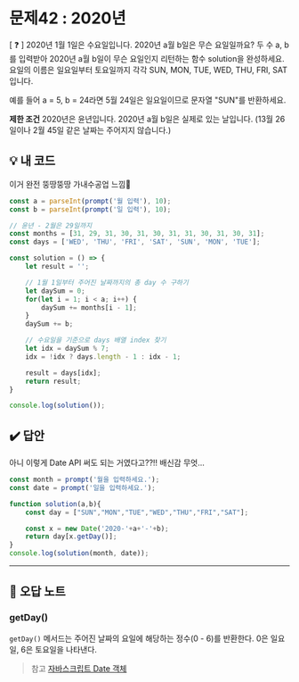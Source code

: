 # 문제42 : 2020년

[ ❓ ] 2020년 1월 1일은 수요일입니다. 2020년 a월 b일은 무슨 요일일까요?
두 수 a, b를 입력받아 2020년 a월 b일이 무슨 요일인지 리턴하는 함수 solution을 완성하세요.
요일의 이름은 일요일부터 토요일까지 각각 SUN, MON, TUE, WED, THU, FRI, SAT 입니다.

예를 들어 a = 5, b = 24라면 5월 24일은 일요일이므로 문자열 "SUN"를 반환하세요.

**제한 조건**
2020년은 윤년입니다.
2020년 a월 b일은 실제로 있는 날입니다. 
(13월 26일이나 2월 45일 같은 날짜는 주어지지 않습니다.)


## 💡 내 코드
이거 완전 뚱땅뚱땅 가내수공업 느낌🤣

```js
const a = parseInt(prompt('월 입력'), 10);
const b = parseInt(prompt('일 입력'), 10);

// 윤년 - 2월은 29일까지
const months = [31, 29, 31, 30, 31, 30, 31, 31, 30, 31, 30, 31];
const days = ['WED', 'THU', 'FRI', 'SAT', 'SUN', 'MON', 'TUE'];

const solution = () => {
	let result = '';

	// 1월 1일부터 주어진 날짜까지의 총 day 수 구하기 
	let daySum = 0;
	for(let i = 1; i < a; i++) {
		daySum += months[i - 1];
	}
	daySum += b;

	// 수요일을 기준으로 days 배열 index 찾기 
	let idx = daySum % 7;
	idx = !idx ? days.length - 1 : idx - 1; 

	result = days[idx];
	return result;
}

console.log(solution());
```


## ✔️ 답안
아니 이렇게 Date API 써도 되는 거였다고??!! 배신감 무엇... 

```js
const month = prompt('월을 입력하세요.');
const date = prompt('일을 입력하세요.');

function solution(a,b){
    const day = ["SUN","MON","TUE","WED","THU","FRI","SAT"];

    const x = new Date('2020-'+a+'-'+b);
    return day[x.getDay()];
}
console.log(solution(month, date));
```


---
## 📓 오답 노트

### getDay()

`getDay()` 메서드는 주어진 날짜의 요일에 해당하는 정수(0 - 6)를 반환한다. 0은 일요일, 6은 토요일을 나타낸다. 

> 참고 [자바스크립트 Date 객체](https://developer.mozilla.org/ko/docs/Web/JavaScript/Reference/Global_Objects/Date)

